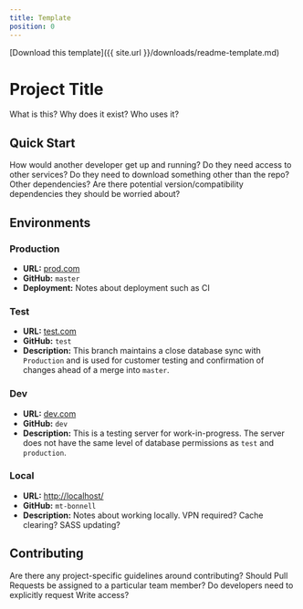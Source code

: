 ```yaml
---
title: Template
position: 0
---
```


[Download this template]({{ site.url }}/downloads/readme-template.md)

# Project Title

What is this? Why does it exist? Who uses it?

## Quick Start

How would another developer get up and running? Do they need access to other services? Do they need to download something other than the repo? Other dependencies? Are there potential version/compatibility dependencies they should be worried about?

## Environments

### Production

- **URL:** [prod.com]() 
- **GitHub:** `master`
- **Deployment:** Notes about deployment such as CI

### Test

- **URL:** [test.com]() 
- **GitHub:** `test`
- **Description:** This branch maintains a close database sync with `Production` and is used for customer testing and confirmation of changes ahead of a merge into `master`.

### Dev

- **URL:** [dev.com]() 
- **GitHub:** `dev`
- **Description:** This is a testing server for work-in-progress. The server does not have the same level of database permissions as `test` and `production`.

### Local

- **URL:** [http://localhost/]() 
- **GitHub:** `mt-bonnell`
- **Description:** Notes about working locally. VPN required? Cache clearing? SASS updating?

## Contributing

Are there any project-specific guidelines around contributing? Should Pull Requests be assigned to a particular team member? Do developers need to explicitly request Write access?